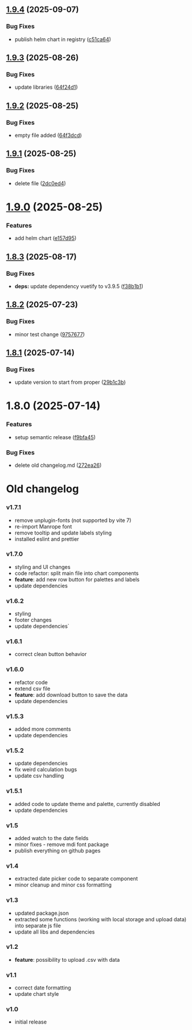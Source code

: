 ## [1.9.4](https://github.com/gkalian/timeline-generator/compare/v1.9.3...v1.9.4) (2025-09-07)


### Bug Fixes

* publish helm chart in registry ([c51ca64](https://github.com/gkalian/timeline-generator/commit/c51ca640fb93ed1db5e9c38d07d7db44f1c0daf7))

## [1.9.3](https://github.com/gkalian/timeline-generator/compare/v1.9.2...v1.9.3) (2025-08-26)


### Bug Fixes

* update libraries ([64f24d1](https://github.com/gkalian/timeline-generator/commit/64f24d17566d775b844ec0c61639a8e85c39f5e8))

## [1.9.2](https://github.com/gkalian/timeline-generator/compare/v1.9.1...v1.9.2) (2025-08-25)


### Bug Fixes

* empty file added ([64f3dcd](https://github.com/gkalian/timeline-generator/commit/64f3dcdb2d789ab69270b75cb00a1022e1c12758))

## [1.9.1](https://github.com/gkalian/timeline-generator/compare/v1.9.0...v1.9.1) (2025-08-25)


### Bug Fixes

* delete file ([2dc0ed4](https://github.com/gkalian/timeline-generator/commit/2dc0ed4ff9443dd8522f0b3372758e9de801ad2b))

# [1.9.0](https://github.com/gkalian/timeline-generator/compare/v1.8.3...v1.9.0) (2025-08-25)


### Features

* add helm chart ([e157d95](https://github.com/gkalian/timeline-generator/commit/e157d95300e85fef4ad7ccb1c3976d3a16f955be))

## [1.8.3](https://github.com/gkalian/timeline-generator/compare/v1.8.2...v1.8.3) (2025-08-17)


### Bug Fixes

* **deps:** update dependency vuetify to v3.9.5 ([f38b1b1](https://github.com/gkalian/timeline-generator/commit/f38b1b18b005a5e21b3b592f2be352c71de60511))

## [1.8.2](https://github.com/gkalian/timeline-generator/compare/v1.8.1...v1.8.2) (2025-07-23)


### Bug Fixes

* minor test change ([9757677](https://github.com/gkalian/timeline-generator/commit/9757677374d527235bbcd38e84fd15095e3efdc9))

## [1.8.1](https://github.com/gkalian/timeline-generator/compare/v1.8.0...v1.8.1) (2025-07-14)


### Bug Fixes

* update version to start from proper ([29b1c3b](https://github.com/gkalian/timeline-generator/commit/29b1c3b61b9683d0d7fed5533fb08500f8e5366f))

# 1.8.0 (2025-07-14)


### Features

* setup semantic release ([f9bfa45](https://github.com/gkalian/timeline-generator/commit/f9bfa457433cd3653892f9a8c89bb61175ff66fc))

### Bug Fixes

* delete old changelog.md ([272ea26](https://github.com/gkalian/timeline-generator/commit/272ea2634bdf1ea58bbba6e99278fa02b246ce16))

# Old changelog

### v1.7.1
  - remove unplugin-fonts (not supported by vite 7)
  - re-import Manrope font
  - remove tooltip and update labels styling
  - installed eslint and prettier

### v1.7.0
  - styling and UI changes
  - code refactor: split main file into chart components
  - **feature**: add new row button for palettes and labels
  - update dependencies

### v1.6.2
  - styling
  - footer changes
  - update dependencies`

### v1.6.1
  - correct clean button behavior

### v1.6.0
  - refactor code
  - extend csv file
  - **feature**: add download button to save the data
  - update dependencies

### v1.5.3
  - added more comments
  - update dependencies

### v1.5.2
  - update dependencies
  - fix weird calculation bugs
  - update csv handling

### v1.5.1
  - added code to update theme and palette, currently disabled
  - update dependencies

### v1.5
  - added watch to the date fields
  - minor fixes - remove mdi font package
  - publish everything on github pages

### v1.4
  - extracted date picker code to separate component
  - minor cleanup and minor css formatting

### v1.3
  - updated package.json
  - extracted some functions (working with local storage and upload data) into separate js file
  - update all libs and dependencies

### v1.2
  - **feature**: possibility to upload .csv with data

### v1.1
  - correct date formatting
  - update chart style

### v1.0
  - initial release
